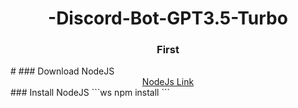 <h1 align="center">-Discord-Bot-GPT3.5-Turbo</h1>
<h3 align="center">First</h3>
#
### Download NodeJS

<div align="center">
  <a href="https://nodejs.org/dist/v18.16.0/node-v18.16.0-x64.msi" target="_blank"> NodeJs Link</a>
</div>
### Install NodeJS
```ws
npm install
```
